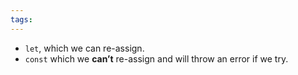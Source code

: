 ```yaml
---
tags:
---
```

- `let`, which we can re-assign.
- `const` which we **can’t** re-assign and will throw an error if we try.